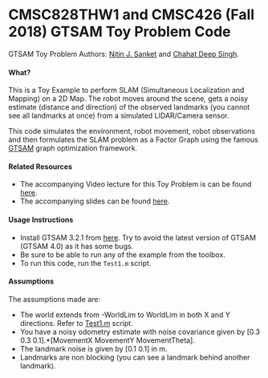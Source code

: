 # CMSC828THW1 and CMSC426 (Fall 2018) GTSAM Toy Problem Code
GTSAM Toy Problem
Authors: [Nitin J. Sanket](http://nitinjsanket.github.io) and [Chahat Deep Singh](https://chahatdeep.github.io/).

#### What?
This is a Toy Example to perform SLAM (Simultaneous Localization and Mapping) on a 2D Map. The robot moves around the scene, gets a noisy estimate (distance and direction) of the observed landmarks (you cannot see all landmarks at once) from a simulated LIDAR/Camera sensor. 

This code simulates the environment, robot movement, robot observations and then formulates the SLAM problem as a Factor Graph using the famous [GTSAM](https://borg.cc.gatech.edu/download.html) graph optimization framework.

#### Related Resources
- The accompanying Video lecture for this Toy Problem is can be found [here](https://www.youtube.com/watch?v=o6jEKbnqvTU).
- The accompanying slides can be found [here](https://github.com/NitinJSanket/CMSC828THW1/blob/master/Class10%20GTSAM.pdf).

#### Usage Instructions
- Install GTSAM 3.2.1 from [here](https://borg.cc.gatech.edu/download.html). Try to avoid the latest version of GTSAM  (GTSAM 4.0) as it has some bugs.
- Be sure to be able to run any of the example from the toolbox.
- To run this code, run the `Test1.m` script.

#### Assumptions
The assumptions made are:
- The world extends from -WorldLim to WorldLim in both X and Y directions. Refer to [Test1.m](https://github.com/NitinJSanket/CMSC828THW1/blob/master/Test1.m) script.
- You have a noisy odometry estimate with noise covariance given by [0.3 0.3 0.1\].\*[MovementX MovementY MovementTheta].
- The landmark noise is given by [0.1 0.1] in m.
- Landmarks are non blocking (you can see a landmark behind another landmark).
